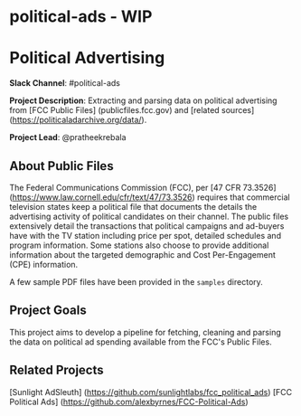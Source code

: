 # political-ads - WIP

# Political Advertising 

**Slack Channel**: #political-ads 

**Project Description**: Extracting and parsing data on political advertising from [FCC Public Files] (publicfiles.fcc.gov) and [related sources] (https://politicaladarchive.org/data/).

**Project Lead**: @pratheekrebala 

## About Public Files

The Federal Communications Commission (FCC), per [47 CFR 73.3526] (https://www.law.cornell.edu/cfr/text/47/73.3526) requires that commercial television states keep a political file that documents the details the advertising activity of political candidates on their channel. The public files extensively detail the transactions that political campaigns and ad-buyers have with the TV station including price per spot, detailed schedules and program information. Some stations also choose to provide additional information about the targeted demographic and Cost Per-Engagement (CPE) information.

A few sample PDF files have been provided in the `samples` directory.

## Project Goals

This project aims to develop a pipeline for fetching, cleaning and parsing the data on political ad spending available from the FCC's Public Files.

## Related Projects

[Sunlight AdSleuth] (https://github.com/sunlightlabs/fcc_political_ads)
[FCC Political Ads] (https://github.com/alexbyrnes/FCC-Political-Ads)
